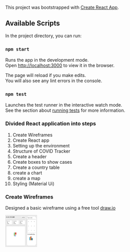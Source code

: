 This project was bootstrapped with [Create React App](https://github.com/facebook/create-react-app).

## Available Scripts

In the project directory, you can run:

### `npm start`

Runs the app in the development mode.<br />
Open [http://localhost:3000](http://localhost:3000) to view it in the browser.

The page will reload if you make edits.<br />
You will also see any lint errors in the console.

### `npm test`

Launches the test runner in the interactive watch mode.<br />
See the section about [running tests](https://facebook.github.io/create-react-app/docs/running-tests) for more information.

### Divided React application into steps

1. Create Wireframes
2. Create React app
3. Setting up the environment
4. Structure of COVID Tracker
5. Create a header
6. Create boxes to show cases
7. Create a country table
8. create a chart
9. create a map
10. Styling (Material Ui)

### Create Wireframes

Designed a basic wireframe using a free tool [draw.io](draw.io)

<img src="\images\Wireframe.png" align="left" height="100px" width="100px" >
